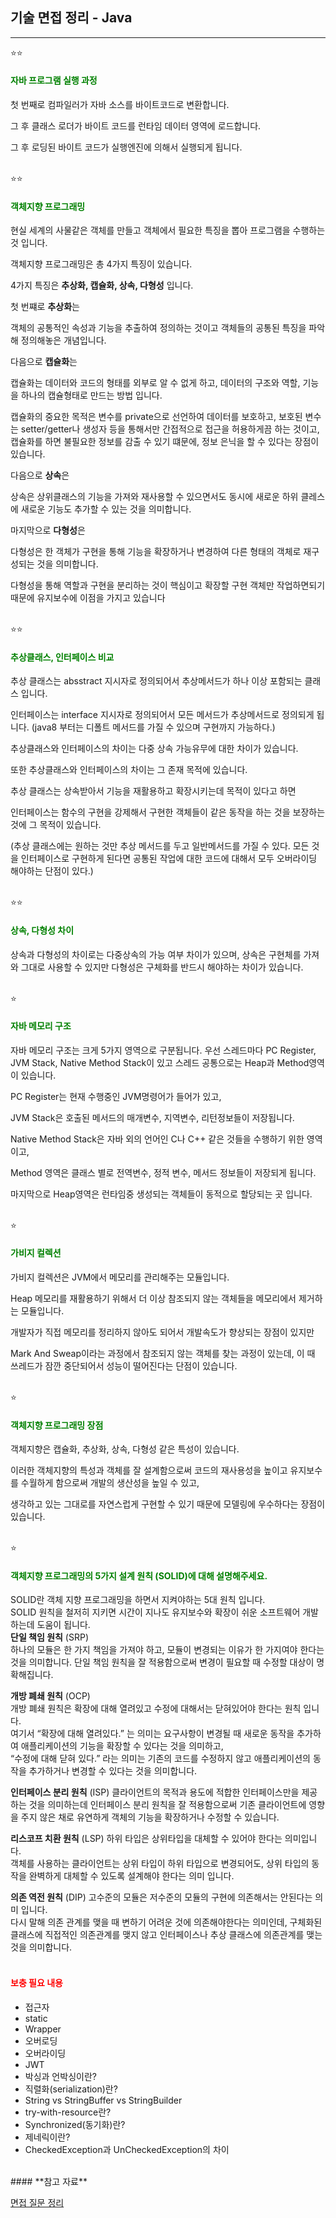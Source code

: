 ## **기술 면접 정리 - Java**
---
⭐⭐
#### <span style="color: green;">**자바 프로그램 실행 과정**</span>
첫 번째로 컴파일러가 자바 소스를 바이트코드로 변환합니다.

그 후 클래스 로더가 바이트 코드를 런타임 데이터 영역에 로드합니다.

그 후 로딩된 바이트 코드가 실행엔진에 의해서 실행되게 됩니다.  
</br>

⭐⭐
#### <span style="color: green;">**객체지향 프로그래밍**</span>

현실 세계의 사물같은 객체를 만들고 객체에서 필요한 특징을 뽑아 프로그램을 수행하는 것 입니다.

객체지향 프로그래밍은 총 4가지 특징이 있습니다.

4가지 특징은 **추상화, 캡슐화, 상속, 다형성** 입니다.

첫 번쨰로 **추상화**는

객체의 공통적인 속성과 기능을 추출하여 정의하는 것이고 객체들의 공통된 특징을 파악해 정의해놓은 개념입니다.

다음으로 **캡슐화**는

캡슐화는 데이터와 코드의 형태를 외부로 알 수 없게 하고, 데이터의 구조와 역할, 기능을 하나의 캡슐형태로 만드는 방법 입니다.

캡슐화의 중요한 목적은 변수를 private으로 선언하여 데이터를 보호하고, 보호된 변수는 setter/getter나 생성자 등을 통해서만 간접적으로 접근을 허용하게끔 하는 것이고, 캡슐화를 하면 불필요한 정보를 감출 수 있기 떄문에, 정보 은닉을 할 수 있다는 장점이 있습니다.

다음으로 **상속**은

상속은 상위클래스의 기능을 가져와 재사용할 수 있으면서도 동시에 새로운 하위 클레스에 새로운 기능도 추가할 수 있는 것을 의미합니다.

마지막으로 **다형성**은

다형성은 한 객체가 구현을 통해 기능을 확장하거나 변경하여 다른 형태의 객체로 재구성되는 것을 의미합니다.

다형성을 통해 역할과 구현을 분리하는 것이 핵심이고 확장할 구현 객체만 작업하면되기 때문에 유지보수에 이점을 가지고 있습니다  
</br>

⭐⭐
#### <span style="color: green;">**추상클래스, 인터페이스 비교**</span>

추상 클래스는 absstract 지시자로 정의되어서 추상메서드가 하나 이상 포함되는 클래스 입니다.

인터페이스는 interface 지시자로 정의되어서 모든 메서드가 추상메서드로 정의되게 됩니다. (java8  부터는 디폴트 메서드를 가질 수 있으며 구현까지 가능하다.)

추상클래스와 인터페이스의 차이는 다중 상속 가능유무에 대한 차이가 있습니다.

또한 추상클래스와 인터페이스의 차이는 그 존재 목적에 있습니다.

추상 클래스는 상속받아서 기능을 재활용하고 확장시키는데 목적이 있다고 하면

인터페이스는 함수의 구현을 강제해서 구현한 객체들이 같은 동작을 하는 것을 보장하는 것에 그 목적이 있습니다.

(추상 클래스에는 원하는 것만 추상 메서드를 두고 일반메서드를 가질 수 있다. 모든 것을 인터페이스로 구현하게 된다면 공통된 작업에 대한 코드에 대해서 모두 오버라이딩 해야하는 단점이 있다.)  
</br>

⭐⭐
#### <span style="color: green;">**상속, 다형성 차이**</span>

상속과 다형성의 차이로는 다중상속의 가능 여부 차이가 있으며, 상속은 구현체를 가져와 그대로 사용할 수 있지만 다형성은 구체화를 반드시 해야하는 차이가 있습니다.  
</br>

⭐
#### <span style="color: green;">**자바 메모리 구조**</span>

자바 메모리 구조는 크게 5가지 영역으로 구분됩니다.
우선 스레드마다 PC Register, JVM Stack, Native Method Stack이 있고 스레드 공통으로는 Heap과 Method영역이 있습니다.

PC Register는 현재 수행중인 JVM명령어가 들어가 있고,

JVM Stack은 호출된 메서드의 매개변수, 지역변수, 리턴정보들이 저장됩니다.

Native Method Stack은 자바 외의 언어인 C나 C++ 같은 것들을 수행하기 위한 영역이고,

Method 영역은 클래스 별로 전역변수, 정적 변수, 메서드 정보들이 저장되게 됩니다.

마지막으로 Heap영역은 런타임중 생성되는 객체들이 동적으로 할당되는 곳 입니다.  
</br>

⭐
#### <span style="color: green;">**가비지 컬렉션**</span>

가비지 컬렉션은 JVM에서 메모리를 관리해주는 모듈입니다.

Heap 메모리를 재활용하기 위해서 더 이상 참조되지 않는 객체들을 메모리에서 제거하는 모듈입니다.

개발자가 직접 메모리를 정리하지 않아도 되어서 개발속도가 향상되는 장점이 있지만

Mark And Sweap이라는 과정에서 참조되지 않는 객체를 찾는 과정이 있는데, 이 때 쓰레드가 잠깐 중단되어서 성능이 떨어진다는 단점이 있습니다.  
</br>

⭐
#### <span style="color: green;">**객체지향 프로그래밍 장점**</span>

객체지향은 캡슐화, 추상화, 상속, 다형성 같은 특성이 있습니다.

이러한 객체지향의 특성과 객체를 잘 설계함으로써 코드의 재사용성을 높이고 유지보수를 수월하게 함으로써 개발의 생산성을 높일 수 있고,

생각하고 있는 그대로를 자연스럽게 구현할 수 있기 때문에 모델링에 우수하다는 장점이 있습니다.  
</br>

⭐
#### <span style="color: green;">**객체지향 프로그래밍의 5가지 설계 원칙 (SOLID)에 대해 설명해주세요.**</span>
SOLID란 객체 지향 프로그래밍을 하면서 지켜야하는 5대 원칙 입니다.  
SOLID 원칙을 철저히 지키면 시간이 지나도 유지보수와 확장이 쉬운 소프트웨어 개발하는데 도움이 됩니다.  
**단일 책임 원칙** (SRP)  
하나의 모듈은 한 가지 책임을 가져야 하고, 모듈이 변경되는 이유가 한 가지여야 한다는 것을 의미합니다. 단일 책임 원칙을 잘 적용함으로써 변경이 필요할 때 수정할 대상이 명확해집니다.  

**개방 폐쇄 원칙** (OCP)  
개방 폐쇄 원칙은 확장에 대해 열려있고 수정에 대해서는 닫혀있어야 한다는 원칙 입니다.  
여기서 “확장에 대해 열려있다.” 는 의미는 요구사항이 변경될 때 새로운 동작을 추가하여 애플리케이션의 기능을 확장할 수 있다는 것을 의미하고,  
“수정에 대해 닫혀 있다.” 라는 의미는 기존의 코드를 수정하지 않고 애플리케이션의 동작을 추가하거나 변경할 수 있다는 것을 의미합니다.  

**인터페이스 분리 원칙** (ISP)
클라이언트의 목적과 용도에 적합한 인터페이스만을 제공하는 것을 의미하는데 인터페이스 분리 원칙을 잘 적용함으로써 기존 클라이언트에 영향을 주지 않은 채로 유연하게 객체의 기능을 확장하거나 수정할 수 있습니다.  

**리스코프 치환 원칙** (LSP)
하위 타입은 상위타입을 대체할 수 있어야 한다는 의미입니다.  
객체를 사용하는 클라이언트는 상위 타입이 하위 타입으로 변경되어도, 상위 타입의 동작을 완벽하게 대체할 수 있도록 설계해야 한다는 의미 입니다.  

**의존 역전 원칙** (DIP)
고수준의 모듈은 저수준의 모듈의 구현에 의존해서는 안된다는 의미 입니다.  
다시 말해 의존 관계를 맺을 때 변하기 어려운 것에 의존해야한다는 의미인데, 구체화된 클래스에 직접적인 의존관계를 맺지 않고 인터페이스나 추상 클래스에 의존관계를 맺는 것을 의미합니다.  
<br/>

#### <span style="color: red;">보충 필요 내용</span>
- 접근자
- static
- Wrapper
- 오버로딩
- 오버라이딩
- JWT
- 박싱과 언박싱이란?
- 직렬화(serialization)란?
- String vs StringBuffer vs StringBuilder
- try-with-resource란?
- Synchronized(동기화)란?
- 제네릭이란?
- CheckedException과 UnCheckedException의 차이  
</br>
#### <span style="">**참고 자료**</span>

[면접 질문 정리](https://junjangsee.github.io/2019/05/15/interview/interview/)
</br>
</br>
</br>
</br>
